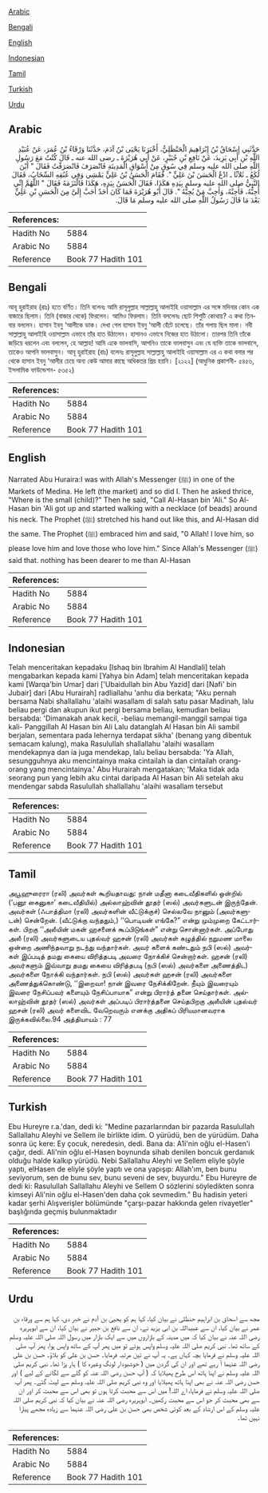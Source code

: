 [Arabic](#arabic)

[Bengali](#bengali)

[English](#english)

[Indonesian](#indonesian)

[Tamil](#tamil)

[Turkish](#turkish)

[Urdu](#urdu)

## Arabic


<div dir="rtl" lang="ar" style={{fontSize:'larger',backgroundColor:'#f8f9fa',padding:20}}>
حَدَّثَنِي إِسْحَاقُ بْنُ إِبْرَاهِيمَ الْحَنْظَلِيُّ، أَخْبَرَنَا يَحْيَى بْنُ آدَمَ، حَدَّثَنَا وَرْقَاءُ بْنُ عُمَرَ، عَنْ عُبَيْدِ اللَّهِ بْنِ أَبِي يَزِيدَ، عَنْ نَافِعِ بْنِ جُبَيْرٍ، عَنْ أَبِي هُرَيْرَةَ ـ رضى الله عنه ـ قَالَ كُنْتُ مَعَ رَسُولِ اللَّهِ صلى الله عليه وسلم فِي سُوقٍ مِنْ أَسْوَاقِ الْمَدِينَةِ فَانْصَرَفَ فَانْصَرَفْتُ فَقَالَ ‏"‏ أَيْنَ لُكَعُ ـ ثَلاَثًا ـ ادْعُ الْحَسَنَ بْنَ عَلِيٍّ ‏"‏‏.‏ فَقَامَ الْحَسَنُ بْنُ عَلِيٍّ يَمْشِي وَفِي عُنُقِهِ السِّخَابُ، فَقَالَ النَّبِيُّ صلى الله عليه وسلم بِيَدِهِ هَكَذَا، فَقَالَ الْحَسَنُ بِيَدِهِ، هَكَذَا فَالْتَزَمَهُ فَقَالَ ‏"‏ اللَّهُمَّ إِنِّي أُحِبُّهُ، فَأَحِبَّهُ، وَأَحِبَّ مَنْ يُحِبُّهُ ‏"‏‏.‏ قَالَ أَبُو هُرَيْرَةَ فَمَا كَانَ أَحَدٌ أَحَبَّ إِلَىَّ مِنَ الْحَسَنِ بْنِ عَلِيٍّ بَعْدَ مَا قَالَ رَسُولُ اللَّهِ صلى الله عليه وسلم مَا قَالَ‏.‏
</div>
<div style={{backgroundColor:'#f8f9fa',padding:20, marginBottom: 10}}><table> <thead> <tr> <th>References:</th> <th></th> </tr> </thead> <tbody><tr><td>Hadith No</td><td>5884</td></tr><tr><td>Arabic No</td><td>5884</td></tr><tr><td>Reference</td><td>Book 77 Hadith 101</td></tr></tbody></table></div>

## Bengali


<div dir="ltr" lang="bn" style={{fontSize:'larger',backgroundColor:'#f8f9fa',padding:20}}>
আবূ হুরাইরাহ (রাঃ) হতে বর্ণিত। তিনি বলেনঃ আমি রাসূলুল্লাহ সাল্লাল্লাহু আলাইহি ওয়াসাল্লাম এর সঙ্গে মদিনার কোন এক বাজারে ছিলাম। তিনি (বাজার থেকে) ফিরলেন। আমিও ফিরলাম। তিনি বললেনঃ ছোট শিশুটি কোথায়? এ কথা তিনবার বললেন। হাসান ইবনু ‘আলীকে ডাক। দেখা গেল হাসান ইবনু ‘আলী হেঁটে চলেছে। তাঁর গলায় ছিল মালা। নবী সাল্লাল্লাহু আলাইহি ওয়াসাল্লাম এভাবে তাঁর হাত উঠালেন। হাসানও এভাবে নিজের হাত উঠালো। তারপর তিনি তাঁকে জড়িয়ে ধরলেন এবং বললেন, হে আল্লাহ! আমি একে ভালবাসি, আপনিও তাকে ভালবাসুন এবং যে ব্যক্তি তাকে ভালবাসে, তাকেও আপনি ভালবাসুন। আবূ হুরাইরাহ (রাঃ) বলেনঃ রাসূলুল্লাহ সাল্লাল্লাহু আলাইহি ওয়াসাল্লাম এর এ কথা বলার পর থেকে হাসান ইবনু ‘আলীর চেয়ে অন্য কেউ আমার কাছে অধিকতর প্রিয় হয়নি। [২১২২] (আধুনিক প্রকাশনী- ৫৪৫৬, ইসলামিক ফাউন্ডেশন- ৫৩৫২)
</div>
<div style={{backgroundColor:'#f8f9fa',padding:20, marginBottom: 10}}><table> <thead> <tr> <th>References:</th> <th></th> </tr> </thead> <tbody><tr><td>Hadith No</td><td>5884</td></tr><tr><td>Arabic No</td><td>5884</td></tr><tr><td>Reference</td><td>Book 77 Hadith 101</td></tr></tbody></table></div>

## English


<div dir="ltr" lang="en" style={{fontSize:'larger',backgroundColor:'#f8f9fa',padding:20}}>
Narrated Abu Huraira:I was with Allah's Messenger (ﷺ) in one of the Markets of Medina. He left (the market) and so did I. Then he asked thrice, "Where is the small (child)?" Then he said, "Call Al-Hasan bin 'Ali." So Al-Hasan bin 'Ali got up and started walking with a necklace (of beads) around his neck. The Prophet (ﷺ) stretched his hand out like this, and Al-Hasan did the same. The Prophet (ﷺ) embraced him and said, "0 Allah! l love him, so please love him and love those who love him." Since Allah's Messenger (ﷺ) said that. nothing has been dearer to me than Al-Hasan
</div>
<div style={{backgroundColor:'#f8f9fa',padding:20, marginBottom: 10}}><table> <thead> <tr> <th>References:</th> <th></th> </tr> </thead> <tbody><tr><td>Hadith No</td><td>5884</td></tr><tr><td>Arabic No</td><td>5884</td></tr><tr><td>Reference</td><td>Book 77 Hadith 101</td></tr></tbody></table></div>

## Indonesian


<div dir="ltr" lang="id" style={{fontSize:'larger',backgroundColor:'#f8f9fa',padding:20}}>
Telah menceritakan kepadaku [Ishaq bin Ibrahim Al Handlali] telah mengabarkan kepada kami [Yahya bin Adam] telah menceritakan kepada kami [Warqa'bin Umar] dari ['Ubaidullah bin Abu Yazid] dari [Nafi' bin Jubair] dari [Abu Hurairah] radliallahu 'anhu dia berkata; "Aku pernah bersama Nabi shallallahu 'alaihi wasallam di salah satu pasar Madinah, lalu beliau pergi dan akupun ikut pergi bersama beliau, kemudian beliau bersabda: 'Dimanakah anak kecil, -beliau memangil-manggil sampai tiga kali- Panggillah Al Hasan bin Ali Lalu datanglah Al Hasan bin Ali sambil berjalan, sementara pada lehernya terdapat sikha' (benang yang dibentuk semacam kalung), maka Rasulullah shallallahu 'alaihi wasallam mendekapnya dan ia juga mendekap, lalu beliau bersabda: 'Ya Allah, sesungguhnya aku mencintainya maka cintailah ia dan cintailah orang-orang yang mencintainya.' Abu Hurairah mengatakan; 'Maka tidak ada seorang pun yang lebih aku cintai daripada Al Hasan bin Ali setelah aku mendengar sabda Rasulullah shallallahu 'alaihi wasallam tersebut
</div>
<div style={{backgroundColor:'#f8f9fa',padding:20, marginBottom: 10}}><table> <thead> <tr> <th>References:</th> <th></th> </tr> </thead> <tbody><tr><td>Hadith No</td><td>5884</td></tr><tr><td>Arabic No</td><td>5884</td></tr><tr><td>Reference</td><td>Book 77 Hadith 101</td></tr></tbody></table></div>

## Tamil


<div dir="ltr" lang="ta" style={{fontSize:'larger',backgroundColor:'#f8f9fa',padding:20}}>
அபூஹுரைரா (ரலி) அவர்கள் கூறியதாவது: நான் மதீனா கடைவீதிகளில் ஒன்றில் (‘பனூ கைனுகா’ கடைவீதியில்) அல்லாஹ்வின் தூதர் (ஸல்) அவர்களுடன் இருந்தேன். அவர்கள் (ஃபாத்திமா (ரலி) அவர்களின் வீட்டுக்குச்) செல்லவே நானும் (அவர்களுடன்) சென்றேன். (வீட்டுக்கு வந்ததும்,) ‘‘பொடியன் எங்கே?” என்று மும்முறை கேட்டார்கள். பிறகு ‘‘அலீயின் மகன் ஹசனைக் கூப்பிடுங்கள்” என்று சொன்னார்கள். அப்போது அலீ (ரலி) அவர்களுடைய புதல்வர் ஹசன் (ரலி) அவர்கள் கழுத்தில் நறுமண மாலை ஒன்றை அணிந்தவாறு நடந்து வந்தார்கள். அவர் களைக் கண்டதும் நபி (ஸல்) அவர்கள் இப்படித் தமது கையை விரித்தபடி அவரை நோக்கிச் சென்றார்கள். ஹசன் (ரலி) அவர்களும் இவ்வாறு தமது கையை விரித்தபடி (நபி (ஸல்) அவர்களை அணைத்திட) அவர்களை நோக்கி வந்தார்கள். நபி (ஸல்) அவர்கள் ஹசன் (ரலி) அவர்களை அணைத்துக்கொண்டு, ‘‘இறைவா! நான் இவரை நேசிக்கிறேன். நீயும் இவரையும் இவரை நேசிப்பவர் களையும் நேசிப்பாயாக” என்று பிரார்த் தனை செய்தார்கள். அல்லாஹ்வின் தூதர் (ஸல்) அவர்கள் அப்படிப் பிரார்த்தனை செய்தபிறகு அலீயின் புதல்வர் ஹசன் (ரலி) அவர் களைவிட வேறெவரும் எனக்கு அதிகப் பிரியமானவராக இருக்கவில்லை.94 அத்தியாயம் : 77
</div>
<div style={{backgroundColor:'#f8f9fa',padding:20, marginBottom: 10}}><table> <thead> <tr> <th>References:</th> <th></th> </tr> </thead> <tbody><tr><td>Hadith No</td><td>5884</td></tr><tr><td>Arabic No</td><td>5884</td></tr><tr><td>Reference</td><td>Book 77 Hadith 101</td></tr></tbody></table></div>

## Turkish


<div dir="ltr" lang="tr" style={{fontSize:'larger',backgroundColor:'#f8f9fa',padding:20}}>
Ebu Hureyre r.a.'dan, dedi ki: "Medine pazarlarından bir pazarda Rasulullah Sallallahu Aleyhi ve Sellem ile birlikte idim. O yürüdü, ben de yürüdüm. Daha sonra üç kere: Ey çocuk, neredesin, dedi. Bana da: A1i'nin oğlu el-Hasen'i çağır, dedi. Ali'nin oğlu el-Hasen boynunda sihab denilen boncuk gerdanıık olduğu halde kalkıp yürüdü. Nebi Sallallahu Aleyhi ve Sellem eliyle şöyle yaptı, elHasen de eliyle şöyle yaptı ve ona yapışıp: Allah'ım, ben bunu seviyorum, sen de bunu sev, bunu seveni de sev, buyurdu." Ebu Hureyre de dedi ki: Rasulullah Sallallahu Aleyhi ve Sellem O sözlerini söyledikten sonra kimseyi Ali'nin oğlu el-Hasen'den daha çok sevmedim." Bu hadisin yeteri kadar şerhi Alışverişler bölümünde "çarşı-pazar hakkında gelen rivayetler" başlığında geçmiş bulunmaktadır
</div>
<div style={{backgroundColor:'#f8f9fa',padding:20, marginBottom: 10}}><table> <thead> <tr> <th>References:</th> <th></th> </tr> </thead> <tbody><tr><td>Hadith No</td><td>5884</td></tr><tr><td>Arabic No</td><td>5884</td></tr><tr><td>Reference</td><td>Book 77 Hadith 101</td></tr></tbody></table></div>

## Urdu


<div dir="rtl" lang="ur" style={{fontSize:'larger',backgroundColor:'#f8f9fa',padding:20}}>
مجھ سے اسحاق بن ابراہیم حنظلی نے بیان کیا، کہا ہم کو یحییٰ بن آدم نے خبر دی، کہا ہم سے ورقاء بن عمر نے بیان کیا، ان سے عبیداللہ بن ابی یزید نے، ان سے نافع بن جبیر نے بیان کیا، ان سے ابوہریرہ رضی اللہ عنہ نے بیان کیا کہ میں مدینہ کے بازاروں میں سے ایک بازار میں رسول اللہ صلی اللہ علیہ وسلم کے ساتھ تھا۔ نبی کریم صلی اللہ علیہ وسلم واپس ہوئے تو میں پھر آپ کے ساتھ واپس ہوا، پھر آپ صلی اللہ علیہ وسلم نے فرمایا بچہ کہاں ہے۔ یہ آپ نے تین مرتبہ فرمایا۔ حسن بن علی کو بلاؤ۔ حسن بن علی رضی اللہ عنہما آ رہے تھے اور ان کی گردن میں ( خوشبودار لونگ وغیرہ کا ) ہار پڑا تھا۔ نبی کریم صلی اللہ علیہ وسلم نے اپنا ہاتھ اس طرح پھیلایا کہ ( آپ حسن رضی اللہ عنہ کو گلے سے لگانے کے لیے ) اور حسن رضی اللہ عنہ نے بھی اپنا ہاتھ پھیلایا اور وہ نبی کریم صلی اللہ علیہ وسلم سے لپٹ گئے۔ پھر آپ صلی اللہ علیہ وسلم نے فرمایا، اے اللہ! میں اس سے محبت کرتا ہوں تو بھی اس سے محبت کر اور ان سے بھی محبت کر جو اس سے محبت رکھیں۔ ابوہریرہ رضی اللہ عنہ نے بیان کیا کہ نبی کریم صلی اللہ علیہ وسلم کے اس ارشاد کے بعد کوئی شخص بھی حسن بن علی رضی اللہ عنہما سے زیادہ مجھے پیارا نہیں تھا۔
</div>
<div style={{backgroundColor:'#f8f9fa',padding:20, marginBottom: 10}}><table> <thead> <tr> <th>References:</th> <th></th> </tr> </thead> <tbody><tr><td>Hadith No</td><td>5884</td></tr><tr><td>Arabic No</td><td>5884</td></tr><tr><td>Reference</td><td>Book 77 Hadith 101</td></tr></tbody></table></div>